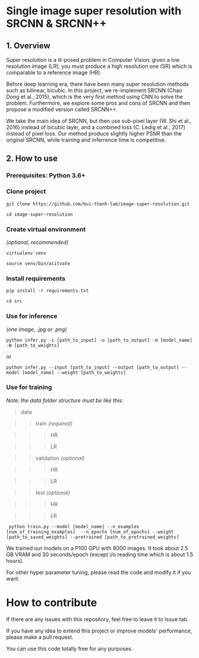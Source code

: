 # Single image super resolution with SRCNN & SRCNN++

## 1. Overview

Super resolution is a ill-posed problem in Computer Vision: given a low resolution image (LR), you must produce a high resolution one (SR) 
which is comparable to a reference image (HR).

Before deep learning era, there have been many super resolution methods such as bilinear, bicubic. In this project, we re-implement SRCNN (Chao Dong et al., 2015),
which is the very first method using CNN to solve the problem. Furthermore, we explore some pros and cons of SRCNN and then propose a modified version called SRCNN++.

We take the main idea of SRCNN, but then use sub-pixel layer (W. Shi et al., 2016) instead of bicubic layer, and a combined loss (C. Ledig et al., 2017) instead of
pixel loss. Our method produce slightly higher PSNR than the original SRCNN, while training and inferrence time is competitive.

## 2. How to use

### Prerequisites: Python 3.6+

### Clone project

`` git clone https://github.com/bui-thanh-lam/image-super-resolution.git ``

`` cd image-super-resolution ``

### Create virtual environment

*(optional, recommended)*

`` virtualenv venv ``

`` source venv/bin/acitvate ``

### Install requirements

`` pip install -r requirements.txt ``

`` cd src ``


### Use for inference

*(one image, .jpg or .png)*

`` python infer.py -i [path_to_input] -o [path_to_output] -m [model_name] -W [path_to_weights] ``

or

`` python infer.py --input [path_to_input] --output [path_to_output] --model [model_name] --weight [path_to_weights] ``

### Use for training

*Note: the data folder structure must be like this:*

> data

>> train *(required)*

>>> HR

>>> LR

>> validation *(optional)*

>>> HR

>>> LR

>> test *(optional)*

>>> HR

>>> LR

`` python train.py --model [model_name] --n_examples [num_of_training_examples] 
--n_epochs [num_of_epochs] --weight [path_to_saved_weights] --pretrained [path_to_pretrained_weights]``

We trained our models on a P100 GPU with 8000 images. 
It took about 2.5 GB VRAM and 30 seconds/epoch (except i/o reading time which is about 1.5 hours).

For other hyper parameter tuning, please read the code and modify it if you want.

# How to contribute

If there are any issues with this repository, feel free to leave it to Issue tab.

If you have any idea to extend this project or improve models' performance, please make a pull request.

You can use this code totally free for any purposes.
